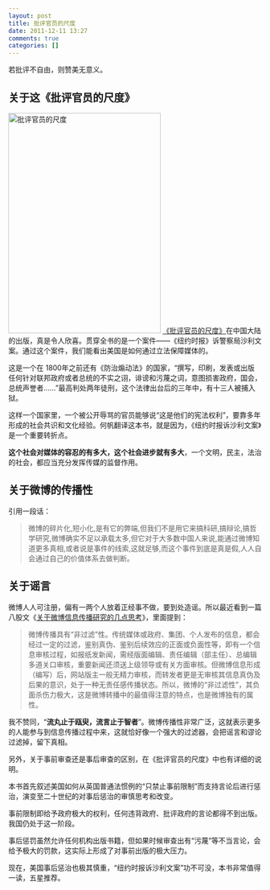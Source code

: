 ```yaml
---
layout: post
title: 批评官员的尺度
date: 2011-12-11 13:27
comments: true
categories: []
---
```

若批评不自由，则赞美无意义。
<h2>关于这《批评官员的尺度》</h2>
<a href="http://union.dangdang.com/transfer.php?sys_id=1&amp;ad_type=10&amp;from=P-298749&amp;backurl=http%3A%2F%2Fproduct.dangdang.com%2Fproduct.aspx%3Fproduct_id%3D22469001"><img class="aligncenter size-full wp-image-1059" title="批评官员的尺度" src="http://yuguo.us/weblog/files/2011/12/s6643899.jpg" alt="批评官员的尺度" width="303" height="438" /></a>

<!--more--><a href="http://union.dangdang.com/transfer.php?sys_id=1&amp;ad_type=10&amp;from=P-298749&amp;backurl=http%3A%2F%2Fproduct.dangdang.com%2Fproduct.aspx%3Fproduct_id%3D22469001">《批评官员的尺度》</a>在中国大陆的出版，真是令人欣喜。贯穿全书的是一个案件——《纽约时报》诉警察局沙利文案。通过这个案件，我们能看出美国是如何通过立法保障媒体的。

这是一个在 1800年之前还有《防治煽动法》的国家，“撰写，印刷，发表或出版任何针对联邦政府或者总统的不实之诩，诽谤和污蔑之词，意图损害政府，国会，总统声誉者……”最高判处两年徒刑，这个法律出台后的三年中，有十三人被捕入狱。

这样一个国家里，一个被公开辱骂的官员能够说“这是他们的宪法权利”，要靠多年形成的社会共识和文化经验。何帆翻译这本书，就是因为，《纽约时报诉沙利文案》是一个重要转折点。

<strong>这个社会对媒体的容忍的有多大，这个社会进步就有多大</strong>，一个文明，民主，法治的社会，都应当充分发挥传媒的监督作用。
<h2>关于微博的传播性</h2>
引用一段话：
<blockquote>微博的碎片化,短小化,是有它的弊端,但我们不是用它来搞科研,搞辩论,搞哲学研究,微博确实不足以承载太多,但它对于大多数中国人来说,能通过微博知道更多真相,或者说是事件的线索,这就足够,而这个事件到底是真是假,人人自会通过自己的价值体系去做判断。</blockquote>
<h2>关于谣言</h2>
微博人人可注册，偏有一两个人放着正经事不做，要到处造谣。所以最近看到一篇八股文《<a href="http://pinglun.eastday.com/p/node579155/u1a6186799.html">关于微博信息传播研究的几点思考</a>》，里面提到：
<blockquote>微博传播具有“非过滤”性。传统媒体或政府、集团、个人发布的信息，都会经过一定的过滤，鉴别真伪、鉴别后续效应的正面或负面性等，即有一个信息审核过程，如报纸发新闻，需经版面编辑、责任编辑（部主任）、总编辑多道关口审核，重要新闻还须送上级领导或有关方面审核。但微博信息形成（编写）后，网站版主一般无精力审核，而转发者更是无审核其信息真伪及后果的意识，处于一种无责任感传播状态。所以，微博的“非过滤性”，其负面杀伤力极大，这是微博转播中的最值得注意的特点，也是微博独有的属性。</blockquote>
<p id="best-answer-content">我不赞同，“<strong>流丸止于瓯臾，流言止于智者</strong>”。微博传播性非常广泛，这就表示更多的人能参与到信息传播过程中来，这就恰好像一个强大的过滤器，会把谣言和谬论过滤掉，留下真相。</p>
另外，关于事前审查还是事后审查的区别，在《批评官员的尺度》中也有详细的说明。

本书首先叙述美国如何从英国普通法惯例的“只禁止事前限制”而支持言论后进行惩治，演变至二十世纪的对事后惩治的审慎思考和改变。

事前限制即给予政府极大的权利，任何违背政府、批评政府的言论都得不到出版。我国仍处于这一阶段。

事后惩罚虽然允许任何机构出版书籍，但如果时候审查出有“污蔑”等不当言论，会给予极大的罚款，这实际上形成了对事前出版的极大压力。

现在，美国事后惩治也极其慎重，“纽约时报诉沙利文案”功不可没，本书非常值得一读，五星推荐。
